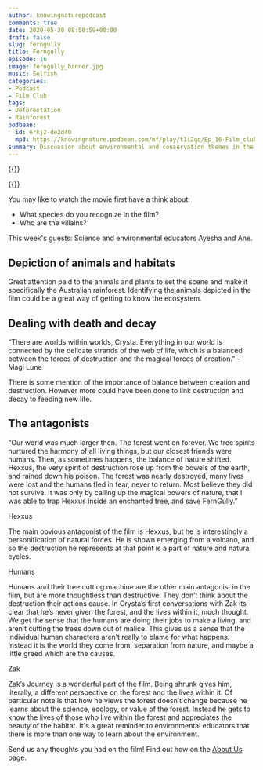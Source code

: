 ```yaml
---
author: knowingnaturepodcast
comments: true
date: 2020-05-30 08:50:59+00:00
draft: false
slug: ferngully
title: Ferngully
episode: 16
image: ferngully_banner.jpg
music: Selfish
categories:
- Podcast
- Film Club
tags:
- Deforestation
- Rainforest
podbean:
  id: 6rkj2-de2d40
  mp3: https://knowingnature.podbean.com/mf/play/t1i2qq/Ep_16-Film_club-_Ferngully_654jh.mp3
summary: Discussion about environmental and conservation themes in the film Ferngully.
---
```


{{<podcast-player>}}

{{<film director="Bill Kroyer"
        starring="Samantha Mathis(voice), Christian Slater(voice), Robin Williams(voice)"
        thumb="ferngully.jpg"
        release-date="1992-04-10"
        runtime="1h16m"
        rating="G"
        imdb-link="https://www.imdb.com/title/tt0104254/">}}


You may like to watch the movie first have a think about:

  * What species do you recognize in the film?
  * Who are the villains?

This week's guests: Science and environmental educators Ayesha and Ane.

## Depiction of animals and habitats

Great attention paid to the animals and plants to set the scene and make it
specifically the Australian rainforest. Identifying the animals depicted in
the film could be a great way of getting to know the ecosystem.

## Dealing with death and decay

“There are worlds within worlds, Crysta. Everything in our world is connected
by the delicate strands of the web of life, which is a balanced between the
forces of destruction and the magical forces of creation.” - Magi Lune

There is some mention of the importance of balance between creation and
destruction. However more could have been done to link destruction and decay
to feeding new life.

## The antagonists

“Our world was much larger then. The forest went on forever. We tree spirits
nurtured the harmony of all living things, but our closest friends were
humans. Then, as sometimes happens, the balance of nature shifted. Hexxus, the
very spirit of destruction rose up from the bowels of the earth, and rained
down his poison. The forest was nearly destroyed, many lives were lost and the
humans fled in fear, never to return. Most believe they did not survive. It
was only by calling up the magical powers of nature, that I was able to trap
Hexxus inside an enchanted tree, and save FernGully.”

Hexxus

The main obvious antagonist of the film is Hexxus, but he is interestingly a
personification of natural forces. He is shown emerging from a volcano, and so
the destruction he represents at that point is a part of nature and natural
cycles.

Humans

Humans and their tree cutting machine are the other main antagonist in the
film, but are more thoughtless than destructive. They don’t think about the
destruction their actions cause. In Crysta’s first conversations with Zak its
clear that he’s never given the forest, and the lives within it, much thought.
We get the sense that the humans are doing their jobs to make a living, and
aren’t cutting the trees down out of malice. This gives us a sense that the
individual human characters aren’t really to blame for what happens. Instead
it is the world they come from, separation from nature, and maybe a little
greed which are the causes.

Zak

Zak’s Journey is a wonderful part of the film. Being shrunk gives him,
literally, a different perspective on the forest and the lives within it. Of
particular note is that how he views the forest doesn’t change because he
learns about the science, ecology, or value of the forest. Instead he gets to
know the lives of those who live within the forest and appreciates the beauty
of the habitat. It's a great reminder to environmental educators that there is
more than one way to learn about the environment.

Send us any thoughts you had on the film! Find out how on the [About Us](/about) page.

